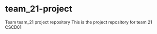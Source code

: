 # team_21-project
Team team_21 project repository
This is the project repository for team 21 CSCD01
